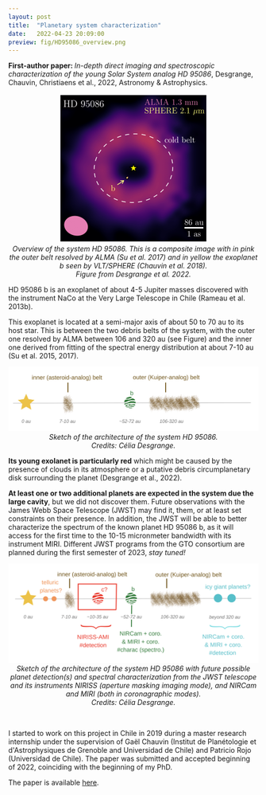```yaml
---
layout: post
title:  "Planetary system characterization"
date:   2022-04-23 20:09:00
preview: fig/HD95086_overview.png
---
```



<b> First-author paper: </b> <i> In-depth direct imaging and spectroscopic characterization of the young Solar System analog HD 95086</i>,  Desgrange, Chauvin, Christiaens et al., 2022, Astronomy & Astrophysics. 


<p align="center">
<img src="/fig/HD95086_overview.png" width="300" height="300">
<br> <i> Overview of the system HD 95086. This is a composite image with in pink the outer belt resolved by ALMA (Su et al. 2017) and in yellow the exoplanet b seen by VLT/SPHERE (Chauvin et al. 2018). <br> Figure from Desgrange et al. 2022. </i> <br>
</p>


HD 95086 b is an exoplanet of about 4-5 Jupiter masses discovered with the instrument NaCo at the Very Large Telescope in Chile (Rameau et al. 2013b).

This exoplanet is located at a semi-major axis of about 50 to 70 au to its host star. This is between the two debris belts of the system, with the outer one resolved by ALMA between 106 and 320 au (see Figure) and the inner one derived from fitting of the spectral energy distribution at about 7-10 au (Su et al. 2015, 2017).  


<p align="center">
<img src="/fig/fig_HD95086_sketch_architecture.png" width="650">
<br> <i> Sketch of the  architecture of the system HD 95086.  <br> Credits: Célia Desgrange. </i> <br>
</p>

<b>Its young exolanet is particularly red</b> which might be caused by the presence of clouds in its atmosphere or a putative debris circumplanetary disk surrounding the planet (Desgrange et al., 2022).


<b> At least one or two additional planets are expected in the system due the large cavity</b>, but we did not discover them. Future observations with the James Webb Space Telescope (JWST) may find it, them, or at least set constraints on their presence. In addition, the JWST will be able to better characterize the spectrum of the known planet HD 95086 b, as it will access for the first time to the 10-15 micronmeter bandwidth with its instrument MIRI. Different JWST programs from the GTO consortium are planned during the first semester of 2023, <i> stay tuned!</i>

<p align="center">
<img src="/fig/fig_HD95086_sketch_architecture_ext.png" width="650">
<br> <i> Sketch of the architecture of the system HD 95086 with future possible planet detection(s) and spectral characterization from the JWST telescope and its instruments NIRISS (aperture masking imaging mode), and NIRCam and MIRI (both in coronagraphic modes).   <br> Credits: Célia Desgrange. </i> <br>
</p>
<br> 


I started to work on this project in Chile in 2019 during a master research internship under the supervision of Gaël Chauvin (Institut de Planétologie et d'Astrophysiques de Grenoble and Universidad de Chile) and Patricio Rojo (Universidad de Chile). 
The paper was submitted and accepted beginning of 2022, coinciding with the beginning of my PhD. 


The paper is available <a href="https://ui.adsabs.harvard.edu/search/p_=0&q=%20%20author%3A%22%5Esu%22%20%20abs%3A%2295086%22&sort=date%20desc%2C%20bibcode%20desc
">here</a>.
